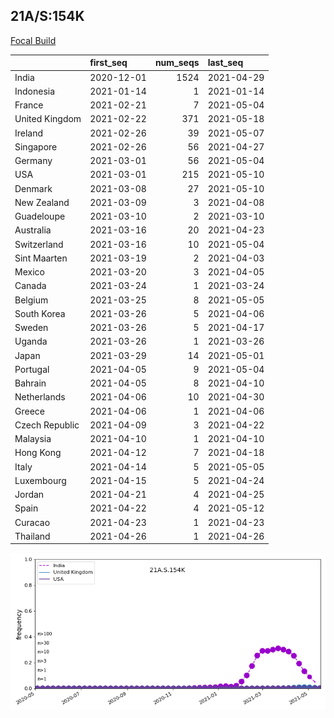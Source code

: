 

## 21A/S:154K
[Focal Build](https://nextstrain.org/groups/neherlab/ncov/21A.S.154K.S.478K)

|                | first_seq   |   num_seqs | last_seq   |
|:---------------|:------------|-----------:|:-----------|
| India          | 2020-12-01  |       1524 | 2021-04-29 |
| Indonesia      | 2021-01-14  |          1 | 2021-01-14 |
| France         | 2021-02-21  |          7 | 2021-05-04 |
| United Kingdom | 2021-02-22  |        371 | 2021-05-18 |
| Ireland        | 2021-02-26  |         39 | 2021-05-07 |
| Singapore      | 2021-02-26  |         56 | 2021-04-27 |
| Germany        | 2021-03-01  |         56 | 2021-05-04 |
| USA            | 2021-03-01  |        215 | 2021-05-10 |
| Denmark        | 2021-03-08  |         27 | 2021-05-10 |
| New Zealand    | 2021-03-09  |          3 | 2021-04-08 |
| Guadeloupe     | 2021-03-10  |          2 | 2021-03-10 |
| Australia      | 2021-03-16  |         20 | 2021-04-23 |
| Switzerland    | 2021-03-16  |         10 | 2021-05-04 |
| Sint Maarten   | 2021-03-19  |          2 | 2021-04-03 |
| Mexico         | 2021-03-20  |          3 | 2021-04-05 |
| Canada         | 2021-03-24  |          1 | 2021-03-24 |
| Belgium        | 2021-03-25  |          8 | 2021-05-05 |
| South Korea    | 2021-03-26  |          5 | 2021-04-06 |
| Sweden         | 2021-03-26  |          5 | 2021-04-17 |
| Uganda         | 2021-03-26  |          1 | 2021-03-26 |
| Japan          | 2021-03-29  |         14 | 2021-05-01 |
| Portugal       | 2021-04-05  |          9 | 2021-05-04 |
| Bahrain        | 2021-04-05  |          8 | 2021-04-10 |
| Netherlands    | 2021-04-06  |         10 | 2021-04-30 |
| Greece         | 2021-04-06  |          1 | 2021-04-06 |
| Czech Republic | 2021-04-09  |          3 | 2021-04-22 |
| Malaysia       | 2021-04-10  |          1 | 2021-04-10 |
| Hong Kong      | 2021-04-12  |          7 | 2021-04-18 |
| Italy          | 2021-04-14  |          5 | 2021-05-05 |
| Luxembourg     | 2021-04-15  |          5 | 2021-04-24 |
| Jordan         | 2021-04-21  |          4 | 2021-04-25 |
| Spain          | 2021-04-22  |          4 | 2021-05-12 |
| Curacao        | 2021-04-23  |          1 | 2021-04-23 |
| Thailand       | 2021-04-26  |          1 | 2021-04-26 |

![Overall trends 21A.S.154K](/overall_trends_figures/overall_trends_21A.S.154K.png)